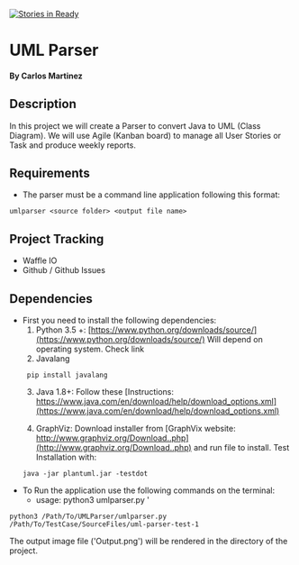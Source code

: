 [![Stories in Ready](https://badge.waffle.io/carlo379/UMLParser.png?label=ready&title=Ready)](http://waffle.io/carlo379/UMLParser)
# UML Parser
#### By Carlos Martinez

## Description
In this project we will create a Parser to convert Java to UML (Class Diagram).  We will use Agile (Kanban board) to manage all
User Stories or Task and produce weekly reports.

## Requirements
* The parser must be a command line application following this format:
```
umlparser <source folder> <output file name>
```

## Project Tracking
* Waffle IO
* Github / Github Issues

## Dependencies
 * First you need to install the following dependencies:
   1. Python 3.5 +: [https://www.python.org/downloads/source/](https://www.python.org/downloads/source/)
     Will depend on operating system. Check link
   2. Javalang
   ```
    pip install javalang
   ```
   3. Java 1.8+:  Follow these [Instructions: https://www.java.com/en/download/help/download_options.xml](https://www.java.com/en/download/help/download_options.xml)

   4. GraphViz: Download installer from [GraphVix website: http://www.graphviz.org/Download..php](http://www.graphviz.org/Download..php) and run file to install.  Test Installation with:
   ```
   java -jar plantuml.jar -testdot
   ```
  * To Run the application use the following commands on the terminal:
    * usage: python3 umlparser.py <source folder>'
  ```
  python3 /Path/To/UMLParser/umlparser.py /Path/To/TestCase/SourceFiles/uml-parser-test-1
  ```
  The output image file ('Output.png') will be rendered in the directory of the project.




